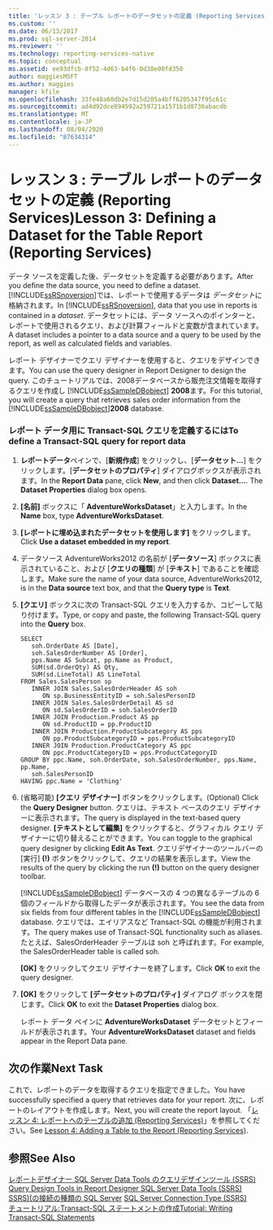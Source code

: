 ```yaml
---
title: 'レッスン 3 : テーブル レポートのデータセットの定義 (Reporting Services) | Microsoft Docs'
ms.custom: ''
ms.date: 06/13/2017
ms.prod: sql-server-2014
ms.reviewer: ''
ms.technology: reporting-services-native
ms.topic: conceptual
ms.assetid: ee93dfcb-8f52-4d63-b4f6-0d38e00fd350
author: maggiesMSFT
ms.author: maggies
manager: kfile
ms.openlocfilehash: 33fe48a60db2e7d15d205a4bff6205347f95c61c
ms.sourcegitcommit: ad4d92dce894592a259721a1571b1d8736abacdb
ms.translationtype: MT
ms.contentlocale: ja-JP
ms.lasthandoff: 08/04/2020
ms.locfileid: "87634314"
---
```

# <a name="lesson-3-defining-a-dataset-for-the-table-report-reporting-services"></a><span data-ttu-id="229e5-102">レッスン 3 : テーブル レポートのデータセットの定義 (Reporting Services)</span><span class="sxs-lookup"><span data-stu-id="229e5-102">Lesson 3: Defining a Dataset for the Table Report (Reporting Services)</span></span>
  <span data-ttu-id="229e5-103">データ ソースを定義した後、データセットを定義する必要があります。</span><span class="sxs-lookup"><span data-stu-id="229e5-103">After you define the data source, you need to define a dataset.</span></span> <span data-ttu-id="229e5-104">[!INCLUDE[ssRSnoversion](../includes/ssrsnoversion-md.md)]では、レポートで使用するデータは *データセット*に格納されます。</span><span class="sxs-lookup"><span data-stu-id="229e5-104">In [!INCLUDE[ssRSnoversion](../includes/ssrsnoversion-md.md)], data that you use in reports is contained in a *dataset*.</span></span> <span data-ttu-id="229e5-105">データセットには、データ ソースへのポインターと、レポートで使用されるクエリ、および計算フィールドと変数が含まれています。</span><span class="sxs-lookup"><span data-stu-id="229e5-105">A dataset includes a pointer to a data source and a query to be used by the report, as well as calculated fields and variables.</span></span>  
  
 <span data-ttu-id="229e5-106">レポート デザイナーでクエリ デザイナーを使用すると、クエリをデザインできます。</span><span class="sxs-lookup"><span data-stu-id="229e5-106">You can use the query designer in Report Designer to design the query.</span></span> <span data-ttu-id="229e5-107">このチュートリアルでは、2008データベースから販売注文情報を取得するクエリを作成し [!INCLUDE[ssSampleDBobject](../includes/sssampledbobject-md.md)] **2008**ます。</span><span class="sxs-lookup"><span data-stu-id="229e5-107">For this tutorial, you will create a query that retrieves sales order information from the [!INCLUDE[ssSampleDBobject](../includes/sssampledbobject-md.md)]**2008** database.</span></span>  
  
### <a name="to-define-a-transact-sql-query-for-report-data"></a><span data-ttu-id="229e5-108">レポート データ用に Transact-SQL クエリを定義するには</span><span class="sxs-lookup"><span data-stu-id="229e5-108">To define a Transact-SQL query for report data</span></span>  
  
1.  <span data-ttu-id="229e5-109">**レポートデータ**ペインで、[**新規作成**] をクリックし、[**データセット...**] をクリックします。[**データセットのプロパティ**] ダイアログボックスが表示されます。</span><span class="sxs-lookup"><span data-stu-id="229e5-109">In the **Report Data** pane, click **New**, and then click **Dataset...**. The **Dataset Properties** dialog box opens.</span></span>  
  
2.  <span data-ttu-id="229e5-110">**[名前]** ボックスに「 **AdventureWorksDataset**」と入力します。</span><span class="sxs-lookup"><span data-stu-id="229e5-110">In the **Name** box, type **AdventureWorksDataset**.</span></span>  
  
3.  <span data-ttu-id="229e5-111">**[レポートに埋め込まれたデータセットを使用します]** をクリックします。</span><span class="sxs-lookup"><span data-stu-id="229e5-111">Click **Use a dataset embedded in my report**.</span></span>  
  
4.  <span data-ttu-id="229e5-112">データソース AdventureWorks2012 の名前が [**データソース**] ボックスに表示されていること、および [**クエリの種類**] が [**テキスト**] であることを確認します。</span><span class="sxs-lookup"><span data-stu-id="229e5-112">Make sure the name of your data source, AdventureWorks2012, is in the **Data source** text box, and that the **Query type** is **Text**.</span></span>  
  
5.  <span data-ttu-id="229e5-113">**[クエリ]** ボックスに次の Transact-SQL クエリを入力するか、コピーして貼り付けます。</span><span class="sxs-lookup"><span data-stu-id="229e5-113">Type, or copy and paste, the following Transact-SQL query into the **Query** box.</span></span>  
  
    ```  
    SELECT   
       soh.OrderDate AS [Date],   
       soh.SalesOrderNumber AS [Order],   
       pps.Name AS Subcat, pp.Name as Product,    
       SUM(sd.OrderQty) AS Qty,  
       SUM(sd.LineTotal) AS LineTotal  
    FROM Sales.SalesPerson sp   
       INNER JOIN Sales.SalesOrderHeader AS soh   
          ON sp.BusinessEntityID = soh.SalesPersonID  
       INNER JOIN Sales.SalesOrderDetail AS sd   
          ON sd.SalesOrderID = soh.SalesOrderID  
       INNER JOIN Production.Product AS pp   
          ON sd.ProductID = pp.ProductID  
       INNER JOIN Production.ProductSubcategory AS pps   
          ON pp.ProductSubcategoryID = pps.ProductSubcategoryID  
       INNER JOIN Production.ProductCategory AS ppc   
          ON ppc.ProductCategoryID = pps.ProductCategoryID  
    GROUP BY ppc.Name, soh.OrderDate, soh.SalesOrderNumber, pps.Name, pp.Name,   
       soh.SalesPersonID  
    HAVING ppc.Name = 'Clothing'  
    ```  
  
6.  <span data-ttu-id="229e5-114">(省略可能) **[クエリ デザイナー]** ボタンをクリックします。</span><span class="sxs-lookup"><span data-stu-id="229e5-114">(Optional) Click the **Query Designer** button.</span></span> <span data-ttu-id="229e5-115">クエリは、テキスト ベースのクエリ デザイナーに表示されます。</span><span class="sxs-lookup"><span data-stu-id="229e5-115">The query is displayed in the text-based query designer.</span></span> <span data-ttu-id="229e5-116">**[テキストとして編集]** をクリックすると、グラフィカル クエリ デザイナーに切り替えることができます。</span><span class="sxs-lookup"><span data-stu-id="229e5-116">You can toggle to the graphical query designer by clicking **Edit As Text**.</span></span> <span data-ttu-id="229e5-117">クエリデザイナーのツールバーの [実行] **(!)** ボタンをクリックして、クエリの結果を表示します。</span><span class="sxs-lookup"><span data-stu-id="229e5-117">View the results of the query by clicking the run **(!)** button on the query designer toolbar.</span></span>  
  
     <span data-ttu-id="229e5-118">[!INCLUDE[ssSampleDBobject](../includes/sssampledbobject-md.md)] データベースの 4 つの異なるテーブルの 6 個のフィールドから取得したデータが表示されます。</span><span class="sxs-lookup"><span data-stu-id="229e5-118">You see the data from six fields from four different tables in the [!INCLUDE[ssSampleDBobject](../includes/sssampledbobject-md.md)] database.</span></span> <span data-ttu-id="229e5-119">クエリでは、エイリアスなど Transact-SQL の機能が利用されます。</span><span class="sxs-lookup"><span data-stu-id="229e5-119">The query makes use of Transact-SQL functionality such as aliases.</span></span> <span data-ttu-id="229e5-120">たとえば、SalesOrderHeader テーブルは soh と呼ばれます。</span><span class="sxs-lookup"><span data-stu-id="229e5-120">For example, the SalesOrderHeader table is called soh.</span></span>  
  
     <span data-ttu-id="229e5-121">**[OK]** をクリックしてクエリ デザイナーを終了します。</span><span class="sxs-lookup"><span data-stu-id="229e5-121">Click **OK** to exit the query designer.</span></span>  
  
7.  <span data-ttu-id="229e5-122">**[OK]** をクリックして **[データセットのプロパティ]** ダイアログ ボックスを閉じます。</span><span class="sxs-lookup"><span data-stu-id="229e5-122">Click **OK** to exit the **Dataset Properties** dialog box.</span></span>  
  
     <span data-ttu-id="229e5-123">レポート データ ペインに **AdventureWorksDataset** データセットとフィールドが表示されます。</span><span class="sxs-lookup"><span data-stu-id="229e5-123">Your **AdventureWorksDataset** dataset and fields appear in the Report Data pane.</span></span>  
  
## <a name="next-task"></a><span data-ttu-id="229e5-124">次の作業</span><span class="sxs-lookup"><span data-stu-id="229e5-124">Next Task</span></span>  
 <span data-ttu-id="229e5-125">これで、レポートのデータを取得するクエリを指定できました。</span><span class="sxs-lookup"><span data-stu-id="229e5-125">You have successfully specified a query that retrieves data for your report.</span></span> <span data-ttu-id="229e5-126">次に、レポートのレイアウトを作成します。</span><span class="sxs-lookup"><span data-stu-id="229e5-126">Next, you will create the report layout.</span></span> <span data-ttu-id="229e5-127">「[レッスン 4: レポートへのテーブルの追加 &#40;Reporting Services&#41;](lesson-4-adding-a-table-to-the-report-reporting-services.md)」を参照してください。</span><span class="sxs-lookup"><span data-stu-id="229e5-127">See [Lesson 4: Adding a Table to the Report &#40;Reporting Services&#41;](lesson-4-adding-a-table-to-the-report-reporting-services.md).</span></span>  
  
## <a name="see-also"></a><span data-ttu-id="229e5-128">参照</span><span class="sxs-lookup"><span data-stu-id="229e5-128">See Also</span></span>  
 <span data-ttu-id="229e5-129">[レポートデザイナー SQL Server Data Tools のクエリデザインツール &#40;SSRS&#41;](report-data/query-design-tools-ssrs.md) </span><span class="sxs-lookup"><span data-stu-id="229e5-129">[Query Design Tools in Report Designer SQL Server Data Tools &#40;SSRS&#41;](report-data/query-design-tools-ssrs.md) </span></span>  
 <span data-ttu-id="229e5-130">[SSRS&#41;&#40;の接続の種類の SQL Server](report-data/sql-server-connection-type-ssrs.md) </span><span class="sxs-lookup"><span data-stu-id="229e5-130">[SQL Server Connection Type &#40;SSRS&#41;](report-data/sql-server-connection-type-ssrs.md) </span></span>  
 [<span data-ttu-id="229e5-131">チュートリアル:Transact-SQL ステートメントの作成</span><span class="sxs-lookup"><span data-stu-id="229e5-131">Tutorial: Writing Transact-SQL Statements</span></span>](../t-sql/tutorial-writing-transact-sql-statements.md)  
  
  
